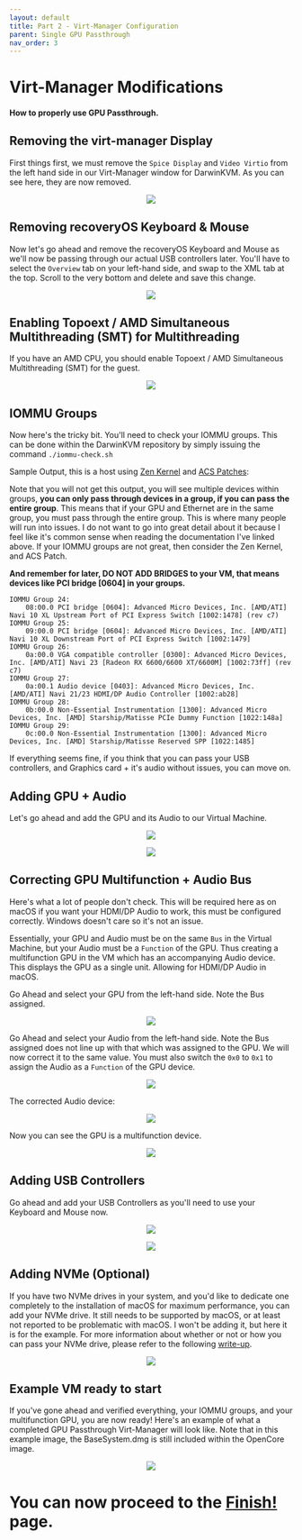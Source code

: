 ```yaml
---
layout: default
title: Part 2 - Virt-Manager Configuration
parent: Single GPU Passthrough
nav_order: 3
---
```


# Virt-Manager Modifications
#### How to properly use GPU Passthrough.

## Removing the virt-manager Display

First things first, we must remove the ``Spice Display`` and ``Video Virtio`` from the left hand side in our Virt-Manager window for DarwinKVM. As you can see here, they are now removed.

<p align="center">
  <img src="../../assets/VManGPUPassthroughRemoveVirtIODisplay.png">
</p>

## Removing recoveryOS Keyboard & Mouse

Now let's go ahead and remove the recoveryOS Keyboard and Mouse as we'll now be passing through our actual USB controllers later. You'll have to select the ``Overview`` tab on your left-hand side, and swap to the XML tab at the top. Scroll to the very bottom and delete and save this change.

<p align="center">
  <img src="../../assets/VManGPUPassthroughRemoveRecoveryKBM.png">
</p>

## Enabling Topoext / AMD Simultaneous Multithreading (SMT) for Multithreading

If you have an AMD CPU, you should enable Topoext / AMD Simultaneous Multithreading (SMT) for the guest.

<p align="center">
  <img src="../../assets/VManGPUPassthroughAddMultithreading.png">
</p>

## IOMMU Groups

Now here's the tricky bit. You'll need to check your IOMMU groups. This can be done within the DarwinKVM repository by simply issuing the command ``./iommu-check.sh``

Sample Output, this is a host using [Zen Kernel](https://github.com/zen-kernel/zen-kernel) and [ACS Patches](https://wiki.archlinux.org/title/PCI_passthrough_via_OVMF#Bypassing_the_IOMMU_groups_(ACS_override_patch)):

Note that you will not get this output, you will see multiple devices within groups, <b>you can only pass through devices in a group, if you can pass the entire group</b>. This means that if your GPU and Ethernet are in the same group, you must pass through the entire group. This is where many people will run into issues. I do not want to go into great detail about it because I feel like it's common sense when reading the documentation I've linked above. If your IOMMU groups are not great, then consider the Zen Kernel, and ACS Patch.

<b>And remember for later, DO NOT ADD BRIDGES to your VM, that means devices like PCI bridge [0604] in your groups. </b>

```
IOMMU Group 24:
	08:00.0 PCI bridge [0604]: Advanced Micro Devices, Inc. [AMD/ATI] Navi 10 XL Upstream Port of PCI Express Switch [1002:1478] (rev c7)
IOMMU Group 25:
	09:00.0 PCI bridge [0604]: Advanced Micro Devices, Inc. [AMD/ATI] Navi 10 XL Downstream Port of PCI Express Switch [1002:1479]
IOMMU Group 26:
	0a:00.0 VGA compatible controller [0300]: Advanced Micro Devices, Inc. [AMD/ATI] Navi 23 [Radeon RX 6600/6600 XT/6600M] [1002:73ff] (rev c7)
IOMMU Group 27:
	0a:00.1 Audio device [0403]: Advanced Micro Devices, Inc. [AMD/ATI] Navi 21/23 HDMI/DP Audio Controller [1002:ab28]
IOMMU Group 28:
	0b:00.0 Non-Essential Instrumentation [1300]: Advanced Micro Devices, Inc. [AMD] Starship/Matisse PCIe Dummy Function [1022:148a]
IOMMU Group 29:
	0c:00.0 Non-Essential Instrumentation [1300]: Advanced Micro Devices, Inc. [AMD] Starship/Matisse Reserved SPP [1022:1485]
```

If everything seems fine, if you think that you can pass your USB controllers, and Graphics card + it's audio without issues, you can move on.

## Adding GPU + Audio

Let's go ahead and add the GPU and its Audio to our Virtual Machine.

<p align="center">
  <img src="../../assets/VManGPUPassthroughAddGPU.png">
</p>

<p align="center">
  <img src="../../assets/VManGPUPassthroughAddGPUAudio.png">
</p>

## Correcting GPU Multifunction + Audio Bus

Here's what a lot of people don't check. This will be required here as on macOS if you want your HDMI/DP Audio to work, this must be configured correctly. Windows doesn't care so it's not an issue.

Essentially, your GPU and Audio must be on the same ``Bus`` in the Virtual Machine, but your Audio must be a ``Function`` of the GPU. Thus creating a multifunction GPU in the VM which has an accompanying Audio device. This displays the GPU as a single unit. Allowing for HDMI/DP Audio in macOS.


Go Ahead and select your GPU from the left-hand side. Note the Bus assigned.

<p align="center">
  <img src="../../assets/VManGPUPassthroughFindGPUBus.png">
</p>

Go Ahead and select your Audio from the left-hand side. Note the Bus assigned does not line up with that which was assigned to the GPU. We will now correct it to the same value. You must also switch the ``0x0`` to ``0x1`` to assign the Audio as a ``Function`` of the GPU device.

<p align="center">
  <img src="../../assets/VManGPUPassthroughCorrectAudioBusBefore.png">
</p>

The corrected Audio device:

<p align="center">
  <img src="../../assets/VManGPUPassthroughCorrectAudioBusAfter.png">
</p>

Now you can see the GPU is a multifunction device.

<p align="center">
  <img src="../../assets/VManGPUPassthroughCorrectedGPUMultifunction.png">
</p>

## Adding USB Controllers

Go ahead and add your USB Controllers as you'll need to use your Keyboard and Mouse now.

<p align="center">
  <img src="../../assets/VManGPUPassthroughAddUSBController1.png">
</p>

<p align="center">
  <img src="../../assets/VManGPUPassthroughAddUSBController2.png">
</p>

## Adding NVMe (Optional)

If you have two NVMe drives in your system, and you'd like to dedicate one completely to the installation of macOS for maximum performance, you can add your NVMe drive. It still needs to be supported by macOS, or at least not reported to be problematic with macOS. I won't be adding it, but here it is for the example. For more information about whether or not or how you can pass your NVMe drive, please refer to the following [write-up]().

<p align="center">
  <img src="../../assets/VManGPUPassthroughAddNVME.png">
</p>

## Example VM ready to start

If you've gone ahead and verified everything, your IOMMU groups, and your multifunction GPU, you are now ready! Here's an example of what a completed GPU Passthrough Virt-Manager will look like. Note that in this example image, the BaseSystem.dmg is still included within the OpenCore image.

<p align="center">
  <img src="../../assets/VManGPUPassthroughCompletedExample.png">
</p>

<h1>You can now proceed to the <a href="../10-Finish.html">Finish!</a> page.</h1>
